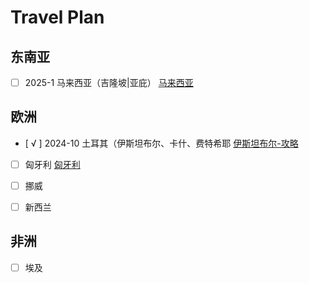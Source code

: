 # Travel Plan

## 东南亚
- [ ] 2025-1 马来西亚（吉隆坡|亚庇）
<a href="https://github.com/RaymonZhang1011/MD_Doc/blob/main/Writerside/topics/personal/travel-tips/tips/2025-01%E9%A9%AC%E6%9D%A5%E8%A5%BF%E4%BA%9A.md">马来西亚</a>

## 欧洲
- [ √ ] 2024-10 土耳其（伊斯坦布尔、卡什、费特希耶
<a href="https://github.com/RaymonZhang1011/MD_Doc/blob/main/Writerside/topics/personal/travel-tips/tips/2024-10%E5%9C%9F%E8%80%B3%E5%85%B6.md">伊斯坦布尔-攻略</a>

- [ ] 匈牙利
<a href="https://github.com/RaymonZhang1011/MD_Doc/blob/main/Writerside/topics/personal/travel-tips/tips/2025-xx%20%E5%8C%88%E7%89%99%E5%88%A9.md">匈牙利</a>

- [ ] 挪威

- [ ] 新西兰

## 非洲
- [ ] 埃及
